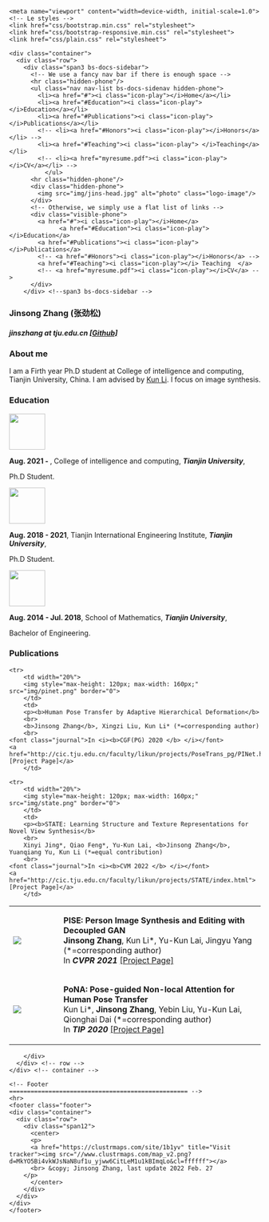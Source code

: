
<!DOCTYPE html>
<html lang="en">
  <head>
    <meta http-equiv="content-type" content="text/html; charset=utf-8" />
    <meta name="google-site-verification" content="f_--N3WuBtfzUzdq05UpgO98Vy6YeBD9qdJ0v6geVBg" />
	<title>Liang An | Homepage</title>

    <meta name="viewport" content="width=device-width, initial-scale=1.0">
    <!-- Le styles -->
    <link href="css/bootstrap.min.css" rel="stylesheet">
    <link href="css/bootstrap-responsive.min.css" rel="stylesheet">
    <link href="css/plain.css" rel="stylesheet">
  </head>

  <body>

    <div class="container">
      <div class="row">
        <div class="span3 bs-docs-sidebar">
          <!-- We use a fancy nav bar if there is enough space -->
          <hr class="hidden-phone"/>
          <ul class="nav nav-list bs-docs-sidenav hidden-phone">
            <li><a href="#"><i class="icon-play"></i>Home</a></li>     
            <li><a href="#Education"><i class="icon-play"></i>Education</a></li>
            <li><a href="#Publications"><i class="icon-play"></i>Publications</a></li>
            <!-- <li><a href="#Honors"><i class="icon-play"></i>Honors</a></li> -->
            <li><a href="#Teaching"><i class="icon-play"> </i>Teaching</a></li>
            <!-- <li><a href="myresume.pdf"><i class="icon-play"></i>CV</a></li> -->
		      </ul>
          <hr class="hidden-phone"/>
          <div class="hidden-phone">
            <img src="img/jins-head.jpg" alt="photo" class="logo-image"/>
          </div>
          <!-- Otherwise, we simply use a flat list of links -->
          <div class="visible-phone">
            <a href="#"><i class="icon-play"></i>Home</a>
			      <a href="#Education"><i class="icon-play"></i>Education</a>
            <a href="#Publications"><i class="icon-play"></i>Publications</a>
            <!-- <a href="#Honors"><i class="icon-play"></i>Honors</a> -->
            <a href="#Teaching"><i class="icon-play"></i> Teaching  </a>
            <!-- <a href="myresume.pdf"><i class="icon-play"></i>CV</a> -->
          </div>
        </div> <!--span3 bs-docs-sidebar -->
<div class="span9">
<h3>
	Jinsong Zhang (张劲松)
</h3>

<h5>
jinszhang at tju.edu.cn
<a href="https://github.com/zhangjinso">[Github]</a>
</h5>


<h3>About me</h3>

I am a Firth year Ph.D student at College of intelligence and computing, Tianjin University, China. 
I am advised by <a href="http://cic.tju.edu.cn/faculty/likun/index.html">Kun Li</a>. I focus on 
image synthesis.

<!-- <div>
	<b><font color="#8C1515">News:</font> </b>
	<ul>
		<li><p> 2021.08 One paper accepted to ICCV 2021.  </p></li>
	</p></li> 
	</ul>
</div> -->


<h3>Education</h3>
<a name="Education"></a>
<div class="media">
    <span class="pull-left"><img src="./img/tianda.jpg" width="72px" height="72px"/></span>
    <div class="media-body">
        <p><span style="font-weight: bold">Aug. 2021 - </span>, College of intelligence and computing, <i><b>Tianjin University</b></i>,</p>
        <p> Ph.D Student.</p>
    </div>
</div>

<div class="media">
    <span class="pull-left"><img src="./img/tianda.jpg" width="72px" height="72px"/></span>
    <div class="media-body">
        <p><span style="font-weight: bold">Aug. 2018 - 2021</span>, Tianjin International Engineering Institute, <i><b>Tianjin University</b></i>,</p>
        <p> Ph.D Student.</p>
    </div>
</div>

<div class="media">
    <span class="pull-left"><img src="./img/tianda.jpg" width="72px" height="72px"/></span>
    <div class="media-body">
        <p><span style="font-weight: bold">Aug. 2014 - Jul. 2018</span>, School of  Mathematics, <i><b>Tianjin University</b></i>,</p>
        <p>Bachelor of Engineering.</p>
    </div>
</div>
		
<h3>Publications</h3>
<a name="Publications"></a>

<table cellspacing="20">
  <tr>
		<td width="20%">
		<img style="max-height: 120px; max-width: 160px;" src="teaser/pise.png" border="0">
		</td>
		<td>
		<p><b>PISE: Person Image Synthesis and Editing with Decoupled GAN</b>
		<br>
		<b>Jinsong Zhang</b>, Kun Li*, Yu-Kun Lai, Jingyu Yang (*=corresponding author)
		<br>
    <font class="journal">In <i><b>CVPR 2021 </b> </i></font> 
    <a href="http://cic.tju.edu.cn/faculty/likun/projects/PISE/index.html">[Project Page]</a>
		</td>
  </tr>

  <tr>
		<td width="20%">
		<img style="max-height: 120px; max-width: 160px;" src="img/pona.png" border="0">
		</td>
		<td>
		<p><b>PoNA: Pose-guided Non-local Attention for Human Pose Transfer</b>
		<br>
		Kun Li*, <b>Jinsong Zhang</b>, Yebin Liu, Yu-Kun Lai, Qionghai Dai (*=corresponding author)
		<br>
    <font class="journal">In <i><b>TIP 2020 </b> </i></font>
    <a href="http://cic.tju.edu.cn/faculty/likun/projects/PoseTrans_TIP/TIP2020.html">[Project Page]</a>
		</td>
  </tr>

    <tr>
		<td width="20%">
		<img style="max-height: 120px; max-width: 160px;" src="img/pinet.png" border="0">
		</td>
		<td>
		<p><b>Human Pose Transfer by Adaptive Hierarchical Deformation</b>
		<br>
		<b>Jinsong Zhang</b>, Xingzi Liu, Kun Li* (*=corresponding author)
		<br>
    <font class="journal">In <i><b>CGF(PG) 2020 </b> </i></font>
    <a href="http://cic.tju.edu.cn/faculty/likun/projects/PoseTrans_pg/PINet.html">[Project Page]</a>
		</td>
  </tr>

    <tr>
		<td width="20%">
		<img style="max-height: 120px; max-width: 160px;" src="img/state.png" border="0">
		</td>
		<td>
		<p><b>STATE: Learning Structure and Texture Representations for Novel View Synthesis</b>
		<br>
		Xinyi Jing*, Qiao Feng*, Yu-Kun Lai, <b>Jinsong Zhang</b>, Yuanqiang Yu, Kun Li (*=equal contribution)
		<br>
    <font class="journal">In <i><b>CVM 2022 </b> </i></font>
    <a href="http://cic.tju.edu.cn/faculty/likun/projects/STATE/index.html">[Project Page]</a>
		</td>
  </tr>
  


  

</table>

<!-- <h3>Teaching</h3>
<a name="Teaching"></a>
<ul>
<li> TA, Data Structure(Since Spring 2018)  </li>
<li> TA, C++ Programme Design and Training(Summer 2018)</li>
</ul> -->



<script>
  (function(i,s,o,g,r,a,m){i['GoogleAnalyticsObject']=r;i[r]=i[r]||function(){
  (i[r].q=i[r].q||[]).push(arguments)},i[r].l=1*new Date();a=s.createElement(o),
  m=s.getElementsByTagName(o)[0];a.async=1;a.src=g;m.parentNode.insertBefore(a,m)
  })(window,document,'script','https://www.google-analytics.com/analytics.js','ga');

  ga('create', 'UA-80823373-1', 'auto');
  ga('send', 'pageview');

</script>
        </div>
      </div> <!-- row -->
    </div> <!-- container -->

    <!-- Footer
    ================================================== -->
    <hr>
    <footer class="footer">
    <div class="container">
      <div class="row">
        <div class="span12">
          <center>
          <p>
          <a href="https://clustrmaps.com/site/1b1yv" title="Visit tracker"><img src="//www.clustrmaps.com/map_v2.png?d=MkYO5Bi4vkWJsNaN8uf1u_yjww6CitLeM1u1kBImqLo&cl=ffffff"></a>
          <br> &copy; Jinsong Zhang, last update 2022 Feb. 27
        </p>
          </center>
        </div>
      </div>
    </div>
    </footer>
  </body>
</html>
